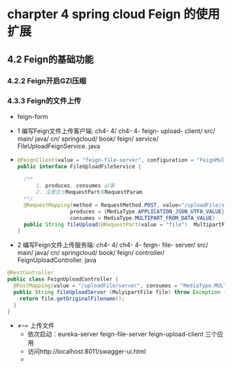 # charpter 4 spring cloud Feign 的使用扩展

## 4.2 Feign的基础功能

### 4.2.2 Feign开启GZI压缩

###  4.3.3  Feign的文件上传

-  feign-form

- 1 编写Feign文件上传客户端:  ch4- 4/ ch4- 4- feign- upload- client/ src/ main/ java/ cn/ springcloud/ book/ feign/ service/ FileUploadFeignService. java

- ```java
  @FeignClient(value = "feign-file-server", configuration = "FeignMultipartSupportConfig.class")
  public interface FileUploadFileService {
    
    /**
  		1. produces, consumes 必填
  		2. 注意区分RequestPart和RequestParam
    **/
    @RequestMapping(method = RequestMethod.POST, value="/uploadFile/server",
                   produces = {MediaType.APPLICATION_JSON_UTF8_VALUE},
                   consumes = MediaType.MULTIPART_FROM_DATA_VALUE)
  	public String fileUpload(@RequestPart(value = "file")  MultipartFile file);
  }
  ```

- 2 编写Feign文件上传服务端: ch4- 4/ ch4- 4- feign- file- server/ src/ main/ java/ cn/ springcloud/ book/ feign/ controller/ FeignUploadController. java

```java
@RestController
public class FeignUploadController {
  @PostMapping(value = "/uploadFile/server", consumes = "MediaType.MULTIPART_FROM_DATA_VALUE")
  public String fileUploadServer (MulyipartFile file) throw Exception {
    return file.getOriginalFilename();
  }
} 
```

- ≠–=														 上传文件
  - 依次启动：eureka-server  feign-file-server feign-upload-client 三个应用
  - 访问http://localhost:8011/swagger-ui.html
  - 





